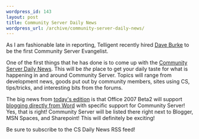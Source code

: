 ```yaml
--- 
wordpress_id: 143
layout: post
title: Community Server Daily News
wordpress_url: /archive/community-server-daily-news/
---
```


<p>As I am fashionable late in reporting, Telligent recently hired <a href="http://dbvt.com/default.aspx">Dave Burke</a> to be the first Community Server Evangelist.</p>

<p>One of the first things that he has done is to come up with the <a href="http://communityserver.org/blogs/dailynews/default.aspx">Community Server Daily News</a>.  This will be <em>the</em> place to get your daily taste for what is happening in and around Community Server.  Topics will range from development news, goods put out by community members, sites using CS, tips/tricks, and interesting bits from the forums.</p>

<p>The big news from <a href="http://communityserver.org/blogs/dailynews/archive/2006/05/12/529946.aspx">today's edition</a> is that Office 2007 Beta2 will support <a href="http://blogs.msdn.com/joe_friend/archive/2006/05/12/595963.aspx">blogging directly from Word</a> with specific support for Community Server!  Yes, that is right!  Community Server will be listed there right next to Blogger, MSN Spaces, and Sharepoint!  This will definitely be exciting!</p>

<p>Be sure to subscribe to the CS Daily News RSS feed!</p>
         
